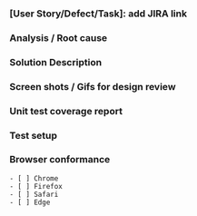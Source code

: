 ### [User Story/Defect/Task]: add JIRA link
<!-- For e.g [User Story]: https://jira.coreos.com/browse/ODC-100 -->

### Analysis / Root cause
<!-- Briefly describe analysis of US/Task or root cause of defect -->

### Solution Description
<!-- Describe your code changes in detail and explain the solution -->

### Screen shots / Gifs for design review
<!-- If designer review required, tag @openshift/team-devconsole-ux and add screenshots/gifs  -->

### Unit test coverage report
<!-- Attach test coverage report -->

### Test setup
<!-- If any setup required to test this PR, mention the details -->

### Browser conformance
<!-- To mark tested browsers, use [x] -->
    - [ ] Chrome
    - [ ] Firefox
    - [ ] Safari
    - [ ] Edge